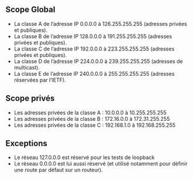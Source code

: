 ## Scope Global
-    La classe A de l’adresse IP 0.0.0.0 à 126.255.255.255 (adresses privées et publiques).
-    La classe B de l’adresse IP 128.0.0.0 à 191.255.255.255 (adresses privées et publiques).
-    La classe C de l’adresse IP 192.0.0.0 à 223.255.255.255 (adresses privées et publiques).
-    La classe D de l’adresse IP 224.0.0.0 à 239.255.255.255 (adresses de multicast).
-    La classe E de l’adresse IP 240.0.0.0 à 255.255.255.255 (adresses réservées par l’IETF).

## Scope privés
-    Les adresses privées de la classe A : 10.0.0.0 à 10.255.255.255
-    Les adresses privées de la classe B : 172.16.0.0 à 172.31.255.255
-    Les adresses privées de la classe C : 192.168.1.0 à 192.168.255.255

## Exceptions
-    Le réseau 127.0.0.0 est réservé pour les tests de loopback
-    Le réseau 0.0.0.0 est lui aussi réservé (et utilisé notamment pour définir une route par défaut sur un routeur).
